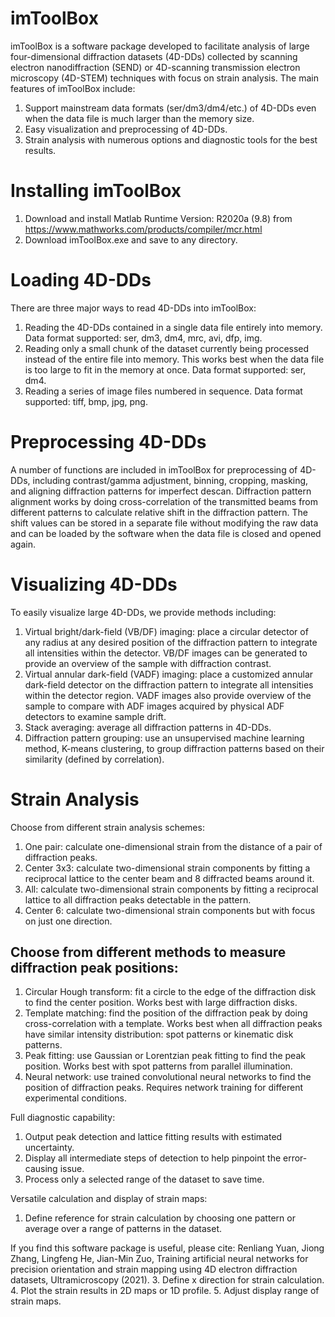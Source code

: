 # imToolBox

imToolBox is a software package developed to facilitate analysis of large four-dimensional diffraction datasets (4D-DDs) collected by scanning electron nanodiffraction (SEND) or 4D-scanning transmission electron microscopy (4D-STEM) techniques with focus on strain analysis. The main features of imToolBox include: 
1.	Support mainstream data formats (ser/dm3/dm4/etc.) of 4D-DDs even when the data file is much larger than the memory size. 
2.	Easy visualization and preprocessing of 4D-DDs. 
3.	Strain analysis with numerous options and diagnostic tools for the best results. 

# Installing imToolBox
1.	Download and install Matlab Runtime Version: R2020a (9.8) from https://www.mathworks.com/products/compiler/mcr.html
2.	Download imToolBox.exe and save to any directory. 

# Loading 4D-DDs
There are three major ways to read 4D-DDs into imToolBox: 
1.	Reading the 4D-DDs contained in a single data file entirely into memory. Data format supported: ser, dm3, dm4, mrc, avi, dfp, img. 
2.	Reading only a small chunk of the dataset currently being processed instead of the entire file into memory. This works best when the data file is too large to fit in the memory at once. Data format supported: ser, dm4. 
3.	Reading a series of image files numbered in sequence. Data format supported: tiff, bmp, jpg, png. 

# Preprocessing 4D-DDs
A number of functions are included in imToolBox for preprocessing of 4D-DDs, including contrast/gamma adjustment, binning, cropping, masking, and aligning diffraction patterns for imperfect descan. Diffraction pattern alignment works by doing cross-correlation of the transmitted beams from different patterns to calculate relative shift in the diffraction pattern. The shift values can be stored in a separate file without modifying the raw data and can be loaded by the software when the data file is closed and opened again. 

# Visualizing 4D-DDs
To easily visualize large 4D-DDs, we provide methods including:
1.	Virtual bright/dark-field (VB/DF) imaging: place a circular detector of any radius at any desired position of the diffraction pattern to integrate all intensities within the detector. VB/DF images can be generated to provide an overview of the sample with diffraction contrast. 
2.	Virtual annular dark-field (VADF) imaging: place a customized annular dark-field detector on the diffraction pattern to integrate all intensities within the detector region. VADF images also provide overview of the sample to compare with ADF images acquired by physical ADF detectors to examine sample drift. 
3.	Stack averaging: average all diffraction patterns in 4D-DDs.
4.	Diffraction pattern grouping: use an unsupervised machine learning method, K-means clustering, to group diffraction patterns based on their similarity (defined by correlation). 

# Strain Analysis
Choose from different strain analysis schemes: 
1.	One pair: calculate one-dimensional strain from the distance of a pair of diffraction peaks.
2.	Center 3x3: calculate two-dimensional strain components by fitting a reciprocal lattice to the center beam and 8 diffracted beams around it. 
3.	All: calculate two-dimensional strain components by fitting a reciprocal lattice to all diffraction peaks detectable in the pattern.
4.	Center 6: calculate two-dimensional strain components but with focus on just one direction. 

## Choose from different methods to measure diffraction peak positions:
1.	Circular Hough transform: fit a circle to the edge of the diffraction disk to find the center position. Works best with large diffraction disks.
2.	Template matching: find the position of the diffraction peak by doing cross-correlation with a template. Works best when all diffraction peaks have similar intensity distribution: spot patterns or kinematic disk patterns. 
3.	Peak fitting: use Gaussian or Lorentzian peak fitting to find the peak position. Works best with spot patterns from parallel illumination.
4.	Neural network: use trained convolutional neural networks to find the position of diffraction peaks. Requires network training for different experimental conditions.

Full diagnostic capability:
1.	Output peak detection and lattice fitting results with estimated uncertainty. 
2.	Display all intermediate steps of detection to help pinpoint the error-causing issue. 
3.	Process only a selected range of the dataset to save time. 

Versatile calculation and display of strain maps:
1.	Define reference for strain calculation by choosing one pattern or average over a range of patterns in the dataset. 

If you find this software package is useful, please cite: Renliang Yuan, Jiong Zhang, Lingfeng He, Jian-Min Zuo, Training artificial neural networks for precision orientation and strain mapping using 4D electron diffraction datasets, Ultramicroscopy (2021).
3.	Define x direction for strain calculation. 
4.	Plot the strain results in 2D maps or 1D profile. 
5.	Adjust display range of strain maps.
